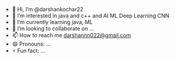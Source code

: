- 👋 Hi, I’m @darshankochar22
- 👀 I’m interested in java and c++ and AI ML Deep Learning CNN
- 🌱 I’m currently learning java, ML 
- 💞️ I’m looking to collaborate on ...
- 📫 How to reach me darshannn022@gmail.com
- 😄 Pronouns: ...
- ⚡ Fun fact: ...

<!---
darshankochar22/darshankochar22 is a ✨ special ✨ repository because its `README.md` (this file) appears on your GitHub profile.
You can click the Preview link to take a look at your changes.
--->
